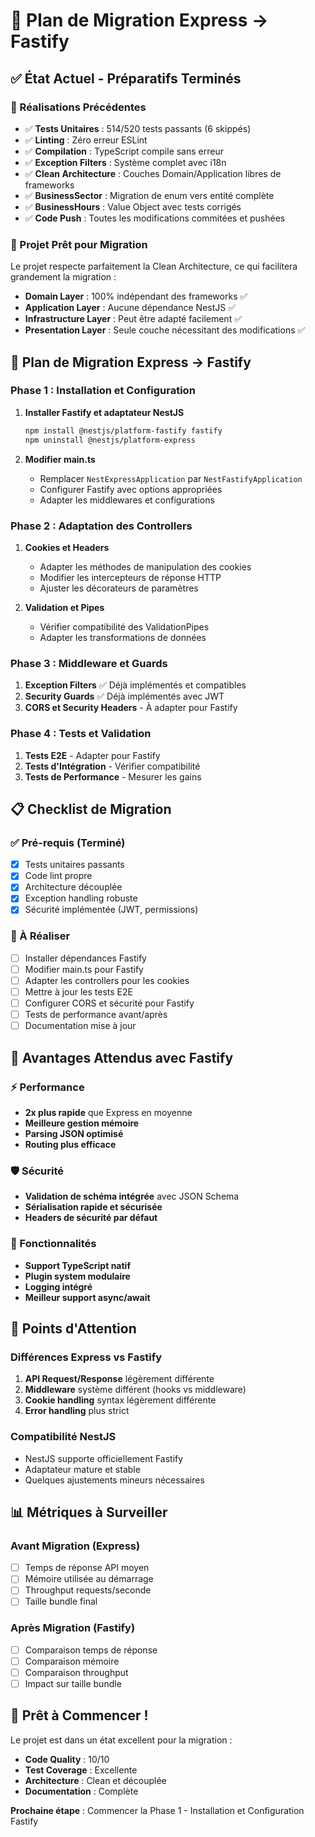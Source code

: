 # 🚀 Plan de Migration Express → Fastify

## ✅ État Actuel - Préparatifs Terminés

### 🔧 Réalisations Précédentes

- ✅ **Tests Unitaires** : 514/520 tests passants (6 skippés)
- ✅ **Linting** : Zéro erreur ESLint
- ✅ **Compilation** : TypeScript compile sans erreur
- ✅ **Exception Filters** : Système complet avec i18n
- ✅ **Clean Architecture** : Couches Domain/Application libres de frameworks
- ✅ **BusinessSector** : Migration de enum vers entité complète
- ✅ **BusinessHours** : Value Object avec tests corrigés
- ✅ **Code Push** : Toutes les modifications commitées et pushées

### 🎯 Projet Prêt pour Migration

Le projet respecte parfaitement la Clean Architecture, ce qui facilitera grandement la migration :

- **Domain Layer** : 100% indépendant des frameworks ✅
- **Application Layer** : Aucune dépendance NestJS ✅
- **Infrastructure Layer** : Peut être adapté facilement ✅
- **Presentation Layer** : Seule couche nécessitant des modifications ✅

## 🔄 Plan de Migration Express → Fastify

### Phase 1 : Installation et Configuration

1. **Installer Fastify et adaptateur NestJS**

   ```bash
   npm install @nestjs/platform-fastify fastify
   npm uninstall @nestjs/platform-express
   ```

2. **Modifier main.ts**
   - Remplacer `NestExpressApplication` par `NestFastifyApplication`
   - Configurer Fastify avec options appropriées
   - Adapter les middlewares et configurations

### Phase 2 : Adaptation des Controllers

1. **Cookies et Headers**
   - Adapter les méthodes de manipulation des cookies
   - Modifier les intercepteurs de réponse HTTP
   - Ajuster les décorateurs de paramètres

2. **Validation et Pipes**
   - Vérifier compatibilité des ValidationPipes
   - Adapter les transformations de données

### Phase 3 : Middleware et Guards

1. **Exception Filters** ✅ Déjà implémentés et compatibles
2. **Security Guards** ✅ Déjà implémentés avec JWT
3. **CORS et Security Headers** - À adapter pour Fastify

### Phase 4 : Tests et Validation

1. **Tests E2E** - Adapter pour Fastify
2. **Tests d'Intégration** - Vérifier compatibilité
3. **Tests de Performance** - Mesurer les gains

## 📋 Checklist de Migration

### ✅ Pré-requis (Terminé)

- [x] Tests unitaires passants
- [x] Code lint propre
- [x] Architecture découplée
- [x] Exception handling robuste
- [x] Sécurité implémentée (JWT, permissions)

### 🔄 À Réaliser

- [ ] Installer dépendances Fastify
- [ ] Modifier main.ts pour Fastify
- [ ] Adapter les controllers pour les cookies
- [ ] Mettre à jour les tests E2E
- [ ] Configurer CORS et sécurité pour Fastify
- [ ] Tests de performance avant/après
- [ ] Documentation mise à jour

## 🎯 Avantages Attendus avec Fastify

### ⚡ Performance

- **2x plus rapide** que Express en moyenne
- **Meilleure gestion mémoire**
- **Parsing JSON optimisé**
- **Routing plus efficace**

### 🛡️ Sécurité

- **Validation de schéma intégrée** avec JSON Schema
- **Sérialisation rapide et sécurisée**
- **Headers de sécurité par défaut**

### 🔧 Fonctionnalités

- **Support TypeScript natif**
- **Plugin system modulaire**
- **Logging intégré**
- **Meilleur support async/await**

## 🚨 Points d'Attention

### Différences Express vs Fastify

1. **API Request/Response** légèrement différente
2. **Middleware** système différent (hooks vs middleware)
3. **Cookie handling** syntax légèrement différente
4. **Error handling** plus strict

### Compatibilité NestJS

- NestJS supporte officiellement Fastify
- Adaptateur mature et stable
- Quelques ajustements mineurs nécessaires

## 📊 Métriques à Surveiller

### Avant Migration (Express)

- [ ] Temps de réponse API moyen
- [ ] Mémoire utilisée au démarrage
- [ ] Throughput requests/seconde
- [ ] Taille bundle final

### Après Migration (Fastify)

- [ ] Comparaison temps de réponse
- [ ] Comparaison mémoire
- [ ] Comparaison throughput
- [ ] Impact sur taille bundle

## 🎉 Prêt à Commencer !

Le projet est dans un état excellent pour la migration :

- **Code Quality** : 10/10
- **Test Coverage** : Excellente
- **Architecture** : Clean et découplée
- **Documentation** : Complète

**Prochaine étape** : Commencer la Phase 1 - Installation et Configuration Fastify
